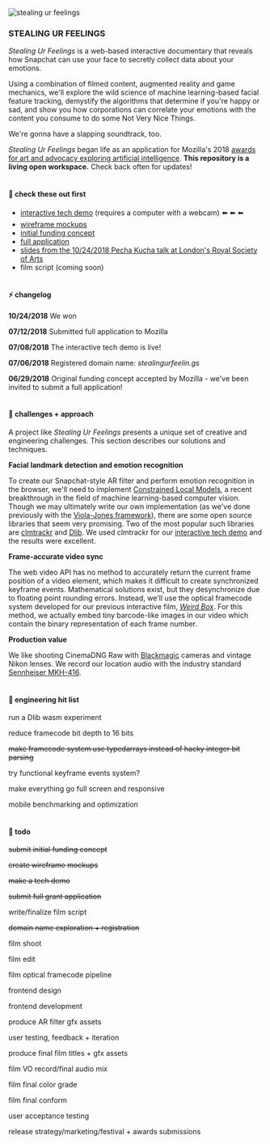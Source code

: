 ![stealing ur feelings](https://github.com/noahlevenson/stealing-ur-feelings/blob/master/tech-demo-07112018.gif)

### STEALING UR FEELINGS

*Stealing Ur Feelings* is a web-based interactive documentary that reveals how Snapchat can use your face to secretly collect data about your emotions. 

Using a combination of filmed content, augmented reality and game mechanics, we'll explore the wild science of machine learning-based facial feature tracking, demystify the algorithms that determine if you're happy or sad, and show you how corporations can correlate your emotions with the content you consume to do some Not Very Nice Things.

We're gonna have a slapping soundtrack, too.

*Stealing Ur Feelings* began life as an application for Mozilla's 2018 [awards for art and advocacy exploring artificial intelligence](https://blog.mozilla.org/blog/2018/06/04/mozilla-announces-225000-for-art-and-advocacy-exploring-artificial-intelligence/). **This repository is a living open workspace.** Check back often for updates!
<br/><br/>

#### :eyes: check these out first 
* [interactive tech demo](https://noahlevenson.github.io/stealing-ur-feelings/tech-demo/) (requires a computer with a webcam) :arrow_left: :arrow_left: :arrow_left:
* [wireframe mockups](https://noahlevenson.github.io/stealing-ur-feelings/media/wireframes_07112018.pdf)
* [initial funding concept](https://github.com/noahlevenson/stealing-ur-feelings/blob/master/media/initial-funding-concept.md)
* [full application](https://github.com/noahlevenson/stealing-ur-feelings/blob/master/media/full-application.md)
* [slides from the 10/24/2018 Pecha Kucha talk at London's Royal Society of Arts](https://docs.google.com/presentation/d/e/2PACX-1vSGp751HRvqRZc-oWQM_JA9mb0IfSe8w2bBLbMmNi3-fb2gRVuUeyUqYsko0Gatd53z2BETPx-63Ybk/pub?start=false&loop=false&delayms=20000)
* film script (coming soon)
<br/><br/>

#### :zap: changelog
**10/24/2018** We won 

**07/12/2018** Submitted full application to Mozilla

**07/08/2018** The interactive tech demo is live!

**07/06/2018** Registered domain name: *stealingurfeelin.gs*

**06/29/2018** Original funding concept accepted by Mozilla - we've been invited to submit a full application! 
<br/><br/>

#### :muscle: challenges + approach
A project like *Stealing Ur Feelings* presents a unique set of creative and engineering challenges. This section describes our solutions and techniques.


**Facial landmark detection and emotion recognition**

To create our Snapchat-style AR filter and perform emotion recognition in the browser, we'll need to implement [Constrained Local Models](http://ci2cv.net/media/papers/2011_IJCV_Saragih.pdf), a recent breakthrough in the field of machine learning-based computer vision. Though we may ultimately write our own implementation (as we've done previously with the [Viola-Jones framework](https://github.com/noahlevenson/wasmface)), there are some open source libraries that seem very promising. Two of the most popular such libraries are [clmtrackr](https://github.com/auduno/clmtrackr) and [Dlib](http://dlib.net/). We used clmtrackr for our [interactive tech demo](https://noahlevenson.github.io/stealing-ur-feelings/tech-demo/) and the results were excellent.


**Frame-accurate video sync**

The web video API has no method to accurately return the current frame position of a video element, which makes it difficult to create synchronized keyframe events. Mathematical solutions exist, but they desynchronize due to floating point rounding errors. Instead, we'll use the optical framecode system developed for our previous interactive film, *[Weird Box](https://www.fastcompany.com/40434842/your-instagram-photos-star-in-this-funny-and-creepy-short-film)*. For this method, we actually embed tiny barcode-like images in our video which contain the binary representation of each frame number.


**Production value**

We like shooting CinemaDNG Raw with [Blackmagic](https://www.blackmagicdesign.com/) cameras and vintage Nikon lenses. We record our location audio with the industry standard [Sennheiser MKH-416](https://www.bhphotovideo.com/c/product/79502-REG/Sennheiser_MKH416_P48U3_MKH_416_Short_Shotgun.html).
<br/><br/>

#### :construction: engineering hit list
run a Dlib wasm experiment

reduce framecode bit depth to 16 bits

~~make framecode system use typedarrays instead of hacky integer bit parsing~~

try functional keyframe events system?

make everything go full screen and responsive

mobile benchmarking and optimization
<br/><br/>

#### :pencil: todo
~~submit initial funding concept~~ 

~~create wireframe mockups~~

~~make a tech demo~~

~~submit full grant application~~

write/finalize film script

~~domain name exploration + registration~~

film shoot

film edit

film optical framecode pipeline

frontend design

frontend development

produce AR filter gfx assets

user testing, feedback + iteration

produce final film titles + gfx assets

film VO record/final audio mix

film final color grade

film final conform

user acceptance testing

release strategy/marketing/festival + awards submissions
 

